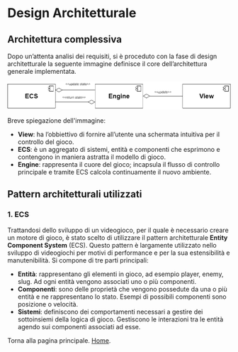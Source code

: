 # Design Architetturale
## Architettura complessiva
Dopo un’attenta analisi dei requisiti, si è proceduto con la fase di design architetturale la seguente immagine definisce il core dell’architettura generale implementata.

![Architettura di Sistema.](../img/ArchitetturaPPS.png)

Breve spiegazione dell'immagine:
* **View**: ha l’obbiettivo di fornire all’utente una schermata intuitiva per il controllo del gioco.
* **ECS**: è un aggregato di sistemi, entità e componenti che esprimono e contengono in maniera astratta il modello di gioco.
* **Engine**: rappresenta il cuore del gioco; incapsula il flusso di controllo principale e tramite ECS calcola continuamente il nuovo ambiente.

## Pattern architetturali utilizzati
### 1. ECS
Trattandosi dello sviluppo di un videogioco, per il quale è necessario creare un motore di gioco, è stato scelto di utilizzare il pattern architetturale **Entity Component System** (ECS). Questo pattern è largamente utilizzato nello sviluppo di videogiochi per motivi di performance e per la sua estensibilità e manutenibilità.
Si compone di tre parti principali:
* **Entità**: rappresentano gli elementi in gioco, ad esempio player, enemy, slug. Ad ogni entità vengono associati uno o più componenti.
* **Componenti**: sono delle proprietà che vengono possedute da una o più entità e ne rappresentano lo stato. Esempi di possibili componenti sono posizione o velocità.
* **Sistemi**: definiscono dei comportamenti necessari a gestire dei sottoinsiemi della logica di gioco. Gestiscono le interazioni tra le entità agendo sui componenti associati ad esse.



Torna alla pagina principale.
[Home](../index.md).
